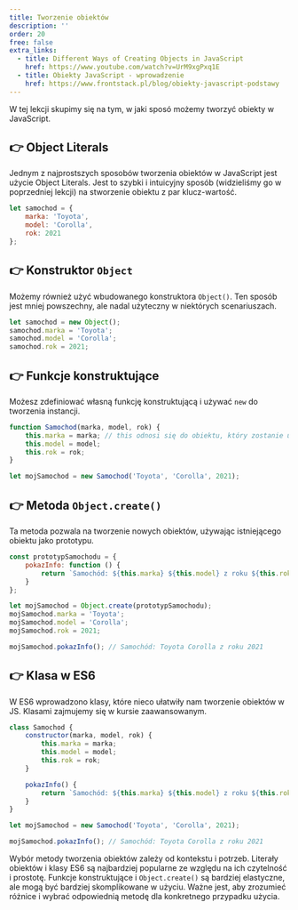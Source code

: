 ```yaml
---
title: Tworzenie obiektów
description: ''
order: 20
free: false
extra_links:
  - title: Different Ways of Creating Objects in JavaScript
    href: https://www.youtube.com/watch?v=UrM9xgPxq1E
  - title: Obiekty JavaScript - wprowadzenie
    href: https://www.frontstack.pl/blog/obiekty-javascript-podstawy
---
```


W tej lekcji skupimy się na tym, w jaki sposó możemy tworzyć obiekty w JavaScript.

## 👉 Object Literals

Jednym z najprostszych sposobów tworzenia obiektów w JavaScript jest użycie Object Literals. Jest to szybki i intuicyjny sposób (widzieliśmy go w poprzedniej lekcji) na stworzenie obiektu z par klucz-wartość.

```javascript
let samochod = {
	marka: 'Toyota',
	model: 'Corolla',
	rok: 2021
};
```

## 👉 Konstruktor `Object`

Możemy również użyć wbudowanego konstruktora `Object()`. Ten sposób jest mniej powszechny, ale nadal użyteczny w niektórych scenariuszach.

```javascript
let samochod = new Object();
samochod.marka = 'Toyota';
samochod.model = 'Corolla';
samochod.rok = 2021;
```

## 👉 Funkcje konstruktujące

Możesz zdefiniować własną funkcję konstruktującą i używać `new` do tworzenia instancji.

```javascript
function Samochod(marka, model, rok) {
	this.marka = marka; // this odnosi się do obiektu, który zostanie utworzony (patrz kolejne lekcje)
	this.model = model;
	this.rok = rok;
}

let mojSamochod = new Samochod('Toyota', 'Corolla', 2021);
```

## 👉 Metoda `Object.create()`

Ta metoda pozwala na tworzenie nowych obiektów, używając istniejącego obiektu jako prototypu.

```javascript
const prototypSamochodu = {
	pokazInfo: function () {
		return `Samochód: ${this.marka} ${this.model} z roku ${this.rok}`;
	}
};

let mojSamochod = Object.create(prototypSamochodu);
mojSamochod.marka = 'Toyota';
mojSamochod.model = 'Corolla';
mojSamochod.rok = 2021;

mojSamochod.pokazInfo(); // Samochód: Toyota Corolla z roku 2021
```

## 👉 Klasa w ES6

W ES6 wprowadzono klasy, które nieco ułatwiły nam tworzenie obiektów w JS. Klasami zajmujemy się w kursie zaawansowanym.

```javascript
class Samochod {
	constructor(marka, model, rok) {
		this.marka = marka;
		this.model = model;
		this.rok = rok;
	}

	pokazInfo() {
		return `Samochód: ${this.marka} ${this.model} z roku ${this.rok}`;
	}
}

let mojSamochod = new Samochod('Toyota', 'Corolla', 2021);

mojSamochod.pokazInfo(); // Samochód: Toyota Corolla z roku 2021
```

Wybór metody tworzenia obiektów zależy od kontekstu i potrzeb. Literały obiektów i klasy ES6 są najbardziej popularne ze względu na ich czytelność i prostotę. Funkcje konstruktujące i `Object.create()` są bardziej elastyczne, ale mogą być bardziej skomplikowane w użyciu. Ważne jest, aby zrozumieć różnice i wybrać odpowiednią metodę dla konkretnego przypadku użycia.
